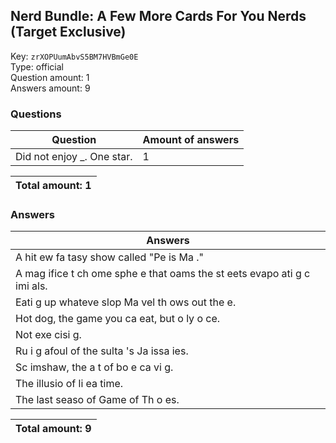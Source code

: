 ## Nerd Bundle: A Few More Cards For You Nerds (Target Exclusive)
Key: `zrXOPUumAbvS5BM7HVBmGe0E`  
Type: official  
Question amount: 1  
Answers amount: 9
### Questions
| Question | Amount of answers |
|---|---|
| Did not enjoy _. One star. | 1 |

|Total amount: 1|
|---|

### Answers
| Answers |
|---|
| A hit  ew fa tasy show called "Pe is Ma ." |
| A mag ifice t ch ome sphe e that  oams the st eets evapo ati g c imi als. |
| Eati g up whateve  slop Ma vel th ows out the e. |
| Hot dog, the game you ca  eat, but o ly o ce. |
| Not exe cisi g. |
| Ru i g afoul of the sulta 's Ja issa ies. |
| Sc imshaw, the a t of bo e ca vi g. |
| The illusio  of li ea  time. |
| The last seaso  of Game of Th o es. |

|Total amount: 9|
|---|